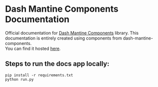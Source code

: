 # Dash Mantine Components Documentation
Official documentation for [Dash Mantine Components](https://github.com/snehilvj/dash-mantine-components) library. This documentation is entirely created using components from dash-mantine-components.
<br>
You can find it hosted [here](https://dash-mantine-components.herokuapp.com).

## Steps to run the docs app locally:
```
pip install -r requirements.txt
python run.py
```
